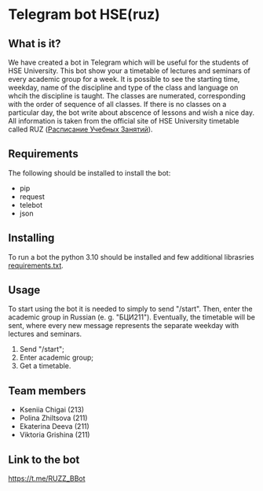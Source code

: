 # Telegram bot HSE(ruz)
## What is it?
We have created a bot in Telegram which will be useful for the students of HSE University. This bot show your a timetable of lectures and seminars of every academic group for a week. It is possible to see the starting time, weekday, name of the discipline and type of the class and language on whcih the discipline is taught. The classes are numerated, corresponding with the order of sequence of all classes. If there is no classes on a particular day, the bot write about abscence of lessons and wish a nice day. All information is taken from the official site of HSE University timetable called RUZ ([Расписание Учебных Занятий](https://ruz.hse.ru/)).
## Requirements
The following should be installed to install the bot: 
- pip
- request 
- telebot 
- json 
## Installing
To run a bot the python 3.10 should be installed and few additional librasries [requirements.txt](https://github.com/kseniiachigai/Project/blob/main/requirements.txt).
## Usage 
To start using the bot it is needed to simply to send "/start". Then, enter the academic group in Russian (e. g. "БЦИ211"). Eventually, the timetable will be sent, where every new message represents the separate weekday with lectures and seminars.
1. Send "/start";
2. Enter academic group;
3. Get a timetable.
## Team members
- Kseniia Chigai (213)
- Polina Zhiltsova (211)
- Ekaterina Deeva (211)
- Viktoria Grishina (211)
## Link to the bot
https://t.me/RUZZ_BBot
